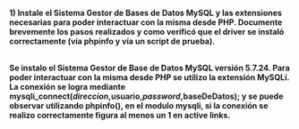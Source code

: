 <p><b> 1) Instale  el  Sistema  Gestor  de  Bases  de  Datos  MySQL  y  las  extensiones  necesarias   para  poder 
interactuar  con  la  misma  desde  PHP.  Documente  brevemente  los  pasos  realizados  y  como 
verificó que el driver se instaló correctamente (vía phpinfo y vía un script de prueba).<br><br>
  
Se instalo el Sistema Gestor de Base de Datos MySQL versión 5.7.24. Para poder interactuar con la misma desde PHP se utilizo la extensión MySQLi. La conexión se logra mediante  mysqli_connect($direccion,$usuario,$password,$baseDeDatos); y se puede observar utilizando phpinfo(), en el modulo mysqli, si la conexión se realizo correctamente figura al menos un 1 en active links.<br>
